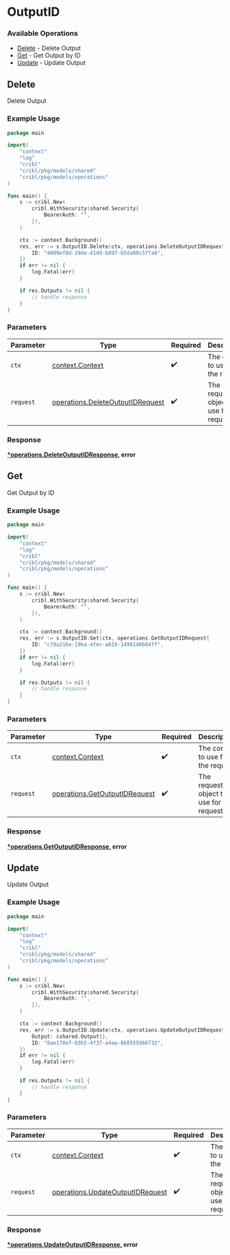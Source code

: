 # OutputID

### Available Operations

* [Delete](#delete) - Delete Output
* [Get](#get) - Get Output by ID
* [Update](#update) - Update Output

## Delete

Delete Output

### Example Usage

```go
package main

import(
	"context"
	"log"
	"cribl"
	"cribl/pkg/models/shared"
	"cribl/pkg/models/operations"
)

func main() {
    s := cribl.New(
        cribl.WithSecurity(shared.Security{
            BearerAuth: "",
        }),
    )

    ctx := context.Background()
    res, err := s.OutputID.Delete(ctx, operations.DeleteOutputIDRequest{
        ID: "4009ef8d-29de-41dd-b097-b5da08c57fa6",
    })
    if err != nil {
        log.Fatal(err)
    }

    if res.Outputs != nil {
        // handle response
    }
}
```

### Parameters

| Parameter                                                                            | Type                                                                                 | Required                                                                             | Description                                                                          |
| ------------------------------------------------------------------------------------ | ------------------------------------------------------------------------------------ | ------------------------------------------------------------------------------------ | ------------------------------------------------------------------------------------ |
| `ctx`                                                                                | [context.Context](https://pkg.go.dev/context#Context)                                | :heavy_check_mark:                                                                   | The context to use for the request.                                                  |
| `request`                                                                            | [operations.DeleteOutputIDRequest](../../models/operations/deleteoutputidrequest.md) | :heavy_check_mark:                                                                   | The request object to use for the request.                                           |


### Response

**[*operations.DeleteOutputIDResponse](../../models/operations/deleteoutputidresponse.md), error**


## Get

Get Output by ID

### Example Usage

```go
package main

import(
	"context"
	"log"
	"cribl"
	"cribl/pkg/models/shared"
	"cribl/pkg/models/operations"
)

func main() {
    s := cribl.New(
        cribl.WithSecurity(shared.Security{
            BearerAuth: "",
        }),
    )

    ctx := context.Background()
    res, err := s.OutputID.Get(ctx, operations.GetOutputIDRequest{
        ID: "c78a216e-19ba-4fec-a619-1498140b64ff",
    })
    if err != nil {
        log.Fatal(err)
    }

    if res.Outputs != nil {
        // handle response
    }
}
```

### Parameters

| Parameter                                                                      | Type                                                                           | Required                                                                       | Description                                                                    |
| ------------------------------------------------------------------------------ | ------------------------------------------------------------------------------ | ------------------------------------------------------------------------------ | ------------------------------------------------------------------------------ |
| `ctx`                                                                          | [context.Context](https://pkg.go.dev/context#Context)                          | :heavy_check_mark:                                                             | The context to use for the request.                                            |
| `request`                                                                      | [operations.GetOutputIDRequest](../../models/operations/getoutputidrequest.md) | :heavy_check_mark:                                                             | The request object to use for the request.                                     |


### Response

**[*operations.GetOutputIDResponse](../../models/operations/getoutputidresponse.md), error**


## Update

Update Output

### Example Usage

```go
package main

import(
	"context"
	"log"
	"cribl"
	"cribl/pkg/models/shared"
	"cribl/pkg/models/operations"
)

func main() {
    s := cribl.New(
        cribl.WithSecurity(shared.Security{
            BearerAuth: "",
        }),
    )

    ctx := context.Background()
    res, err := s.OutputID.Update(ctx, operations.UpdateOutputIDRequest{
        Output: &shared.Output{},
        ID: "8ae170ef-03b5-4f37-a4aa-868555966732",
    })
    if err != nil {
        log.Fatal(err)
    }

    if res.Outputs != nil {
        // handle response
    }
}
```

### Parameters

| Parameter                                                                            | Type                                                                                 | Required                                                                             | Description                                                                          |
| ------------------------------------------------------------------------------------ | ------------------------------------------------------------------------------------ | ------------------------------------------------------------------------------------ | ------------------------------------------------------------------------------------ |
| `ctx`                                                                                | [context.Context](https://pkg.go.dev/context#Context)                                | :heavy_check_mark:                                                                   | The context to use for the request.                                                  |
| `request`                                                                            | [operations.UpdateOutputIDRequest](../../models/operations/updateoutputidrequest.md) | :heavy_check_mark:                                                                   | The request object to use for the request.                                           |


### Response

**[*operations.UpdateOutputIDResponse](../../models/operations/updateoutputidresponse.md), error**


